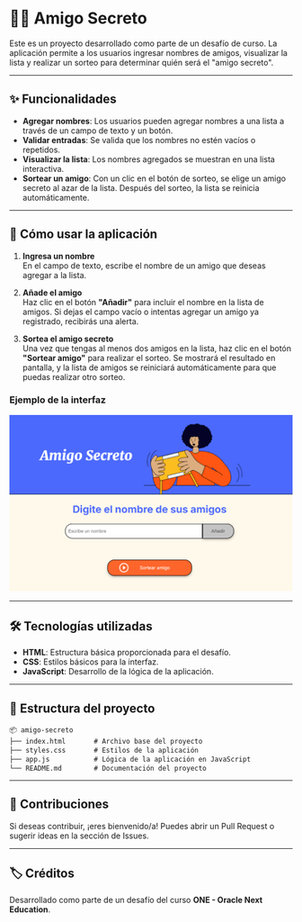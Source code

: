 # 🧙‍♂️ Amigo Secreto

Este es un proyecto desarrollado como parte de un desafío de curso. La aplicación permite a los usuarios ingresar nombres de amigos, visualizar la lista y realizar un sorteo para determinar quién será el "amigo secreto".

---

## ✨ Funcionalidades

- **Agregar nombres**: Los usuarios pueden agregar nombres a una lista a través de un campo de texto y un botón.
- **Validar entradas**: Se valida que los nombres no estén vacíos o repetidos.
- **Visualizar la lista**: Los nombres agregados se muestran en una lista interactiva.
- **Sortear un amigo**: Con un clic en el botón de sorteo, se elige un amigo secreto al azar de la lista. Después del sorteo, la lista se reinicia automáticamente.

---

## 📝 Cómo usar la aplicación

1. **Ingresa un nombre**  
   En el campo de texto, escribe el nombre de un amigo que deseas agregar a la lista.

2. **Añade el amigo**  
   Haz clic en el botón **"Añadir"** para incluir el nombre en la lista de amigos. Si dejas el campo vacío o intentas agregar un amigo ya registrado, recibirás una alerta.

3. **Sortea el amigo secreto**  
   Una vez que tengas al menos dos amigos en la lista, haz clic en el botón **"Sortear amigo"** para realizar el sorteo. Se mostrará el resultado en pantalla, y la lista de amigos se reiniciará automáticamente para que puedas realizar otro sorteo.

### Ejemplo de la interfaz

![Interfaz de la aplicación](assets/interfaz.png)

---

## 🛠️ Tecnologías utilizadas

- **HTML**: Estructura básica proporcionada para el desafío.
- **CSS**: Estilos básicos para la interfaz.
- **JavaScript**: Desarrollo de la lógica de la aplicación.

---

## 📂 Estructura del proyecto

```
📦 amigo-secreto
├── index.html       # Archivo base del proyecto
├── styles.css       # Estilos de la aplicación
├── app.js           # Lógica de la aplicación en JavaScript
└── README.md        # Documentación del proyecto
```

---

## 🤝 Contribuciones

Si deseas contribuir, ¡eres bienvenido/a! Puedes abrir un Pull Request o sugerir ideas en la sección de Issues.

---

## 🏷️ Créditos

Desarrollado como parte de un desafío del curso **ONE - Oracle Next Education**.
